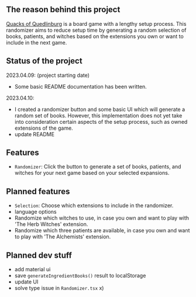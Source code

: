 ## The reason behind this project
[Quacks of Quedlinburg](https://boardgamegeek.com/boardgame/244521/quacks-quedlinburg) is a board game with a lengthy setup process. This randomizer aims to reduce setup time
by generating a random selection of books, patients, and witches based on the extensions you own or want to 
include in the next game.

## Status of the project

2023.04.09: (project starting date)
- Some basic README documentation has been written.

2023.04.10:
- I created a randomizer button and some basic UI which will generate a random set of books. 
However, this implementation does not yet take into consideration certain aspects of the setup process,
such as owned extensions of the game.
- update README

## Features
- `Randomizer`: Click the button to generate a set of books, patients, and witches for your next game based on 
your selected expansions.

## Planned features
- `Selection`: Choose which extensions to include in the randomizer.
- language options
- Randomize which witches to use, in case you own and want to play with 'The Herb Witches' extension.
- Randomize which three patients are available, in case you own and want to play with 'The Alchemists' extension.

## Planned dev stuff
- add material ui
- save `generateIngredientBooks()` result to localStorage
- update UI
- solve type issue in `Randomizer.tsx` x)
